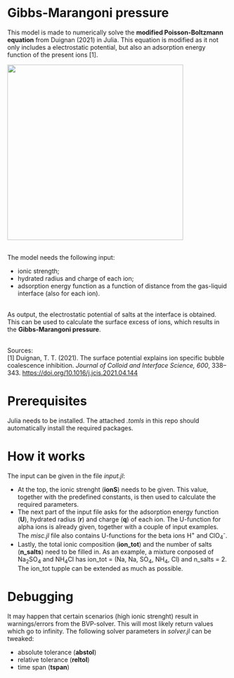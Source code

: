 # Gibbs-Marangoni pressure
This model is made to numerically solve the **modified Poisson-Boltzmann equation** from Duignan (2021) in Julia. This equation is modified as it not only includes a electrostatic potential, but also an adsorption energy function of the present ions [1].

<img src="https://github.com/stijnrommens/GM_pressure/assets/113170925/cc816c5d-426a-4f06-9b4b-0b75e1747da0" width="400">

\
The model needs the following input:
- ionic strength;
- hydrated radius and charge of each ion;
- adsorption energy function as a function of distance from the gas-liquid interface (also for each ion).

\
As output, the electrostatic potential of salts at the interface is obtained. This can be used to calculate the surface excess of ions, which results in the **Gibbs-Marangoni pressure**.

\
Sources:\
[1] Duignan, T. T. (2021). The surface potential explains ion specific bubble coalescence inhibition. _Journal of Colloid and Interface Science, 600_, 338–343. https://doi.org/10.1016/j.jcis.2021.04.144

# Prerequisites
Julia needs to be installed. The attached _.tomls_ in this repo should automatically install the required packages.

# How it works
The input can be given in the file _input.jl_:
- At the top, the ionic strenght (**ionS**) needs to be given. This value, together with the predefined constants, is then used to calculate the required parameters.
- The next part of the input file asks for the adsorption energy function (**U**), hydrated radius (**r**) and charge (**q**) of each ion. The U-function for alpha ions is already given, together with a couple of input examples. The _misc.jl_ file also contains U-functions for the beta ions H<sup>+</sup> and ClO<sub>4</sub><sup>-</sup>.
- Lastly, the total ionic composition (**ion_tot**) and the number of salts (**n_salts**) need to be filled in. As an example, a mixture conposed of Na<sub>2</sub>SO<sub>4</sub> and NH<sub>4</sub>Cl has ion_tot = (Na, Na, SO<sub>4</sub>, NH<sub>4</sub>, Cl) and n_salts = 2. The ion_tot tupple can be extended as much as possible.

# Debugging
It may happen that certain scenarios (high ionic strenght) result in warnings/errors from the BVP-solver. This will most likely return values which go to infinity. The following solver parameters in _solver.jl_ can be tweaked:
- absolute tolerance (**abstol**)
- relative tolerance (**reltol**)
- time span (**tspan**)
  
